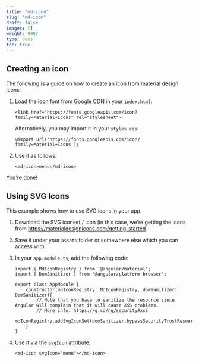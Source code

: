 ```yaml
---
title: "md-icon"
slug: "md-icon"
draft: false
images: []
weight: 9997
type: docs
toc: true
---
```


## Creating an icon
The following is a guide on how to create an icon from material design icons:

1. Load the icon font from Google CDN in your `index.html`:
   <!-- language: lang-html -->
       <link href="https://fonts.googleapis.com/icon?family=Material+Icons" rel="stylesheet">
   Alternatively, you may import it in your `styles.css`:
   <!-- language: lang-css -->
       @import url('https://fonts.googleapis.com/icon?family=Material+Icons');
2. Use it as follows:
   <!-- language: lang-html -->
       <md-icon>menu</md-icon>

You're done!

## Using SVG Icons
This example shows how to use SVG icons in your app.

1. Download the SVG iconset / icon (in this case, we're getting the icons from <https://materialdesignicons.com/getting-started>.
2. Save it under your `assets` folder or somewhere else which you can access with.
3. In your `app.module.ts`, add the following code:
   <!-- language: lang-ts -->
       import { MdIconRegistry } from '@angular/material';
       import { DomSanitizer } from '@angular/platform-browser';

       export class AppModule {
           constructor(mdIconRegistry: MdIconRegistry, domSanitizer: DomSanitizer){
               // Note that you have to sanitize the resource since Angular will complain that it will cause XSS problems.
               // More info: https://g.co/ng/security#xss               
               mdIconRegistry.addSvgIconSet(domSanitizer.bypassSecurityTrustResourceUrl('assets/icons.svg'))
           }
       }
4. Use it via the `svgIcon` attribute:
   <!-- language: lang-html -->
       
       <md-icon svgIcon="menu"></md-icon>

